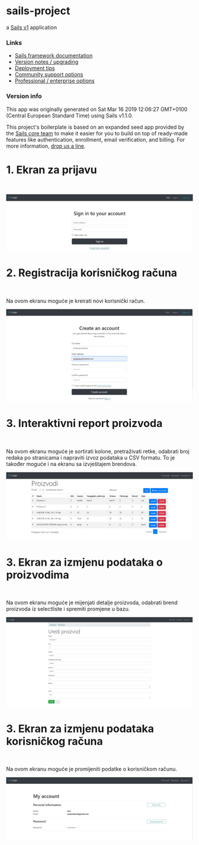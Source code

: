 # sails-project

a [Sails v1](https://sailsjs.com) application


### Links

+ [Sails framework documentation](https://sailsjs.com/get-started)
+ [Version notes / upgrading](https://sailsjs.com/documentation/upgrading)
+ [Deployment tips](https://sailsjs.com/documentation/concepts/deployment)
+ [Community support options](https://sailsjs.com/support)
+ [Professional / enterprise options](https://sailsjs.com/enterprise)


### Version info

This app was originally generated on Sat Mar 16 2019 12:06:27 GMT+0100 (Central European Standard Time) using Sails v1.1.0.

<!-- Internally, Sails used [`sails-generate@1.16.6`](https://github.com/balderdashy/sails-generate/tree/v1.16.6/lib/core-generators/new). -->


This project's boilerplate is based on an expanded seed app provided by the [Sails core team](https://sailsjs.com/about) to make it easier for you to build on top of ready-made features like authentication, enrollment, email verification, and billing.  For more information, [drop us a line](https://sailsjs.com/support).

<h1>1. Ekran za prijavu</h1> </br>

![image](https://github.com/ekardum/sails-project/blob/master/screenshots/screenshot_1.jpg?raw=true)

<h1>2. Registracija korisničkog računa</h1> </br>
<p>Na ovom ekranu moguće je kreirati novi korisnički račun.</p>

![image](https://github.com/ekardum/sails-project/blob/master/screenshots/5.jpg?raw=true)

<h1>3. Interaktivni report proizvoda</h1> </br>
<p>Na ovom ekranu moguće je sortirati kolone, pretraživati retke, odabrati broj redaka po stranicama i napraviti izvoz podataka u CSV formatu. To je također moguće i na ekranu sa izvještajem brendova.</p>

![image](https://github.com/ekardum/sails-project/blob/master/screenshots/2.jpg?raw=true)

<h1>3. Ekran za izmjenu podataka o proizvodima</h1> </br>
<p>Na ovom ekranu moguće je mijenjati detalje proizvoda, odabrati brend proizvoda iz selectliste i spremiti promjene u bazu.</p>

![image](https://github.com/ekardum/sails-project/blob/master/screenshots/3.jpg?raw=true)

<h1>3. Ekran za izmjenu podataka korisničkog računa</h1> </br>
<p>Na ovom ekranu moguće je promijeniti podatke o korisničkom računu.</p>

![image](https://github.com/ekardum/sails-project/blob/master/screenshots/4.jpg?raw=true)

<!--
Note:  Generators are usually run using the globally-installed `sails` CLI (command-line interface).  This CLI version is _environment-specific_ rather than app-specific, thus over time, as a project's dependencies are upgraded or the project is worked on by different developers on different computers using different versions of Node.js, the Sails dependency in its package.json file may differ from the globally-installed Sails CLI release it was originally generated with.  (Be sure to always check out the relevant [upgrading guides](https://sailsjs.com/upgrading) before upgrading the version of Sails used by your app.  If you're stuck, [get help here](https://sailsjs.com/support).)
-->

